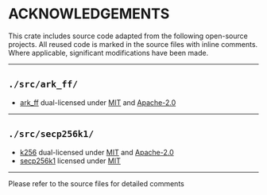 # ACKNOWLEDGEMENTS
This crate includes source code adapted from the following open-source projects. All reused code is marked in the source files with inline comments. Where applicable, significant modifications have been made.

---
## `./src/ark_ff/`
- [ark_ff](https://github.com/arkworks-rs/algebra/tree/master/ff) dual-licensed under [MIT](https://github.com/arkworks-rs/algebra/blob/master/LICENSE-MIT) and [Apache-2.0](https://github.com/arkworks-rs/algebra/blob/master/LICENSE-APACHE)
---
## `./src/secp256k1/`
-  [k256](https://github.com/RustCrypto/elliptic-curves/tree/master/k256) dual-licensed under [MIT](https://github.com/RustCrypto/elliptic-curves/blob/master/k256/LICENSE-MIT) and [Apache-2.0](https://github.com/RustCrypto/elliptic-curves/blob/master/k256/LICENSE-APACHE)
- [secp256k1](https://github.com/bitcoin-core/secp256k1) licensed under [MIT](https://github.com/bitcoin-core/secp256k1/blob/master/COPYING)
---

Please refer to the source files for detailed comments